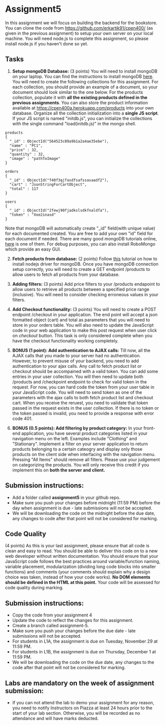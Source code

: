 # Assignment5

In this assignment we will focus on building the backend for the bookstore. You can clone the code from https://github.com/erkartik91/cpen400/ (as given in the previous assignment) to setup your own server on your local machine.
You will need node.js to complete this assignment, so please install node.js if you haven't done so yet. 

## Tasks
1. **Setup mongoDB Database:** (3 points) You will need to install mongoDB on your laptop. You can find the instructions to install mongoDB [here](https://docs.mongodb.org/manual/installation/). You will need to create the following collections for this assignment. For each collection, you should provide an example of a document, so your document should look similar to the one below. For the products collection, populate it with **all the existing products defined in the previous assignments**. You can also store the product information available at https://cpen400a.herokuapp.com/products into your own database. Organize all the collection initialization into a **single JS script**. If your JS script is named "initdb.js", you can initialize the collections with the single command "load(initdb.js)" in the mongo shell.
  ```
  products
  {
    "_id" : ObjectId("564523c89a9b1a2a4ae35ebe"),
    "name" : "PC1",
    "price" : 32,
    "quantity" : 32,
    "image" : "pathToImage"
  }
  
  orders
  {
    "_id" : ObjectId("f40f3qjfasdfsafssasaadf2"),
    "cart" : "JsonStringForCartObject",
    "total" : 117
  }
  
  users
  {
    "_id" : ObjectId("2fewj90fjadkslsdkfnaldfa"),
    "token" : "Xoe2inasd"
  }
  
  ```
  
  Note that mongoDB will automatically create "_id" field(with unique value) for each documented created. You are free to add your own "id" field for each document if needed. There are many good mongoDB tutorials online, [here](https://docs.mongodb.org/manual/core/crud-introduction/) is one of them. For debug purposes, you can also install RoboMongo which provide an easy GUI.

2. **Fetch products from database:** (2 points) Follow [this](https://docs.mongodb.org/ecosystem/drivers/node-js/) tutorial on how to install nodejs driver for mongoDB. Once you have mongoDB connection setup correctly, you will need to create a GET endpoint /products to allow users to fetch all products from your database.

3. **Adding filters:** (3 points) Add price filters to your /products endapoint to allow users to retrieve all products between a specified price range (inclusive). You will need to consider checking erroneous values in your filters.

4. **Add Checkout functionality:** (3 points) You will need to create a POST endpoint /checkout in your application. The end point will accept a json formatted object (cart) and total as parameters that you will need to store in your orders table. You will also need to update the JavaScript code in your web application to make this post request when user click on *checkout* button. This task is only considered complete when you have the checkout functionality working completely.

5. **BONUS (1 point): Add authentication to AJAX calls:** Till now, all the AJAX calls that you made to your server had no authentication. However, to prevent misuse of your backend, you need to add authentication to your ajax calls. Any call to fetch product list or checkout should be accompained with a valid token. You can add some entries in your user collection. You will then need to update both /products and /checkpoint endpoint to check for valid token in the request. For now, you can hard code the token from your user table in your JavaScript code. You will need to send token as one of the parameters with the ajax calls to both fetch product list and checkout cart. When you receive the reruest, you need to validate that token passed in the request exists in the user collection. If there is no token or the token passed is invalid, you need to provide a response with error code 401.

6. **BONUS (0.5 points): Add filtering by product category:** In your front-end application, you have several product categories listed in your navigation menu on the left. Examples include "Clothing" and "Stationary". Implement a filter on your server application to return products belonging to a certain cateogry and display only those products on the client side when interfacing with the navigation menu. Pressing "All Items" should remove all filters. Please use your judgement on categorizing the products. You will only receive this credit if you implement this on **both the server and client.**


## Submission instructions:

* Add a folder called **assignment5** in your github repo.
* Make sure you push your changes before midnight (11:59 PM) before the day when assignment is due - late submissions will not be accepted.
* We will be downloading the code on the midnight before the due date, any changes to code after that point will not be considered for marking.

## Code Quality

(4 points) As this is your last assignment, please ensure that all code is clean and easy to read. You should be able to deliver this code on to a new web developer without written documentation. 
You should ensure that your JavaScript code follows the best practices around variable/function naming, variable placement, modularization (dividing long code blocks into smaller functions) and comments (your comments should explain why a design choice was taken, instead of how your code works). **No DOM elements should be defined in the HTML at this point.** Your code will be assessed for code quality during marking.


## Submission instructions:

* Copy the code from your assignment 4
* Update the code to reflect the changes for this assignment.
* Create a branch called assignment-5.
* Make sure you push your changes before the due date - late submissions will not be accepted.
* For students in L1A, the assignment is due on Tuesday, November 29 at 11:59 PM.
* For students in L1B, the assignment is due on Thursday, December 1 at 11:59 PM.
* We will be downloading the code on the due date, any changes to the code after that point will not be considered for marking.

## Labs are mandatory on the week of assignment submission:

* If you can not attend the lab to demo your assignment for any reason, you need to notify Instructors on Piazza at least 24 hours prior to the start of your lab section. Otherwise, you will be recorded as no attendance and will have marks deducted.
